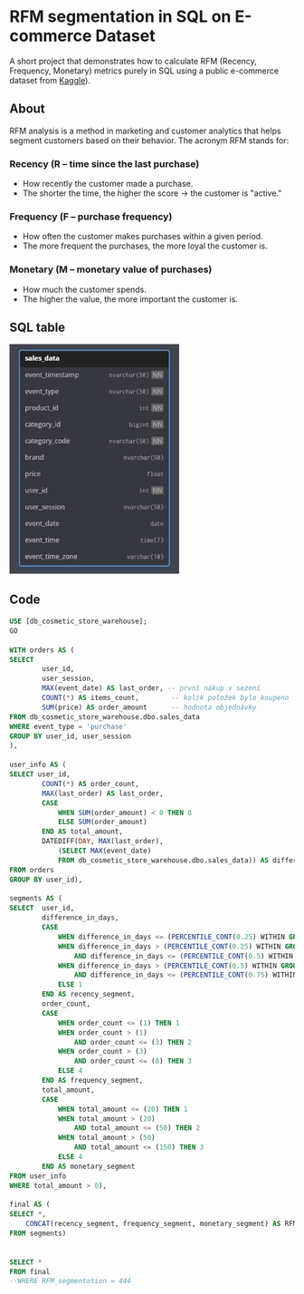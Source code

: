 # RFM segmentation in SQL on E-commerce Dataset

A short project that demonstrates how to calculate RFM (Recency, Frequency, Monetary) metrics purely in SQL using a public e-commerce dataset from 
[Kaggle](https://www.kaggle.com/datasets/mkechinov/ecommerce-events-history-in-cosmetics-shop)).

## About
RFM analysis is a method in marketing and customer analytics that helps segment customers based on their behavior.
The acronym RFM stands for:

### Recency (R – time since the last purchase) 
*  How recently the customer made a purchase.
* The shorter the time, the higher the score → the customer is "active."

### Frequency (F – purchase frequency)
* How often the customer makes purchases within a given period.
* The more frequent the purchases, the more loyal the customer is.

### Monetary (M – monetary value of purchases)
* How much the customer spends.
* The higher the value, the more important the customer is.

## SQL table

<img src="./images/table.png" alt="Diagram" width="300">

## Code

```sql
USE [db_cosmetic_store_warehouse];
GO

WITH orders AS (
SELECT
        user_id,
        user_session,
        MAX(event_date) AS last_order, -- první nákup v sezení
        COUNT(*) AS items_count,        -- kolik položek bylo koupeno
        SUM(price) AS order_amount      -- hodnota objednávky
FROM db_cosmetic_store_warehouse.dbo.sales_data
WHERE event_type = 'purchase'
GROUP BY user_id, user_session
), 

user_info AS (
SELECT user_id,
		COUNT(*) AS order_count,
		MAX(last_order) AS last_order,
		CASE 
			WHEN SUM(order_amount) < 0 THEN 0
			ELSE SUM(order_amount)
		END AS total_amount,
		DATEDIFF(DAY, MAX(last_order), 
			(SELECT MAX(event_date)
			FROM db_cosmetic_store_warehouse.dbo.sales_data)) AS difference_in_days
FROM orders
GROUP BY user_id),

segments AS (
SELECT	user_id,
		difference_in_days,
		CASE
			WHEN difference_in_days <= (PERCENTILE_CONT(0.25) WITHIN GROUP (ORDER BY difference_in_days) OVER ()) THEN 4
			WHEN difference_in_days > (PERCENTILE_CONT(0.25) WITHIN GROUP (ORDER BY difference_in_days) OVER ())
				AND difference_in_days <= (PERCENTILE_CONT(0.5) WITHIN GROUP (ORDER BY difference_in_days) OVER ()) THEN 3
			WHEN difference_in_days > (PERCENTILE_CONT(0.5) WITHIN GROUP (ORDER BY difference_in_days) OVER ())
				AND difference_in_days <= (PERCENTILE_CONT(0.75) WITHIN GROUP (ORDER BY difference_in_days) OVER ()) THEN 2
			ELSE 1
		END AS recency_segment,
		order_count,
		CASE
			WHEN order_count <= (1) THEN 1
			WHEN order_count > (1)
				AND order_count <= (3) THEN 2
			WHEN order_count > (3)
				AND order_count <= (8) THEN 3
			ELSE 4
		END AS frequency_segment,
		total_amount,
		CASE
			WHEN total_amount <= (20) THEN 1
			WHEN total_amount > (20)
				AND total_amount <= (50) THEN 2
			WHEN total_amount > (50)
				AND total_amount <= (150) THEN 3
			ELSE 4
		END AS monetary_segment
FROM user_info
WHERE total_amount > 0),

final AS (
SELECT *,
	CONCAT(recency_segment, frequency_segment, monetary_segment) AS RFM_segmentation
FROM segments)


SELECT *
FROM final
--WHERE RFM_segmentation = 444
```




